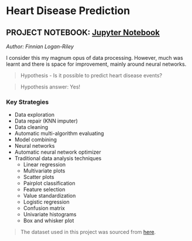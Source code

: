 # Heart Disease Prediction
## PROJECT NOTEBOOK: [Jupyter Notebook](https://github.com/FinnianHBLR/Health-Data-Project---Heart-Failure-Prediction/blob/f1307f165cdb069a51ee603eea7f08a10547bcfe/Heart%20Disease%20Prediction%20by%20Finnian%20Logan-Riley.ipynb)

*Author: Finnian Logan-Riley*  

I consider this my magnum opus of data processing. However, much was learnt and there is space for improvement, mainly around neural networks.

> Hypothesis - Is it possible to predict heart disease events?  

> Hypothesis answer: Yes!

### Key Strategies
* Data exploration
* Data repair (KNN imputer) 
* Data cleaning
* Automatic multi-algorithm evaluating
* Model combining
* Neural networks
* Automatic neural network optimizer
* Traditional data analysis techniques 
    * Linear regression
    * Multivariate plots 
    * Scatter plots
    * Pairplot classification
    * Feature selection
    * Value standardization
    * Logistic regression
    * Confusion matrix
    * Univariate histograms
    * Box and whisker plot

> The dataset used in this project was sourced from [here](https://www.kaggle.com/fedesoriano/heart-failure-prediction).